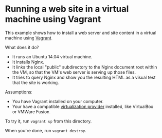 # Running a web site in a virtual machine using Vagrant

This example shows how to install a web server and site content
in a virtual machine using [Vagrant](https://www.vagrantup.com).

What does it do?

* It runs an Ubuntu 14.04 virtual machine.
* It installs Nginx.
* It links the local "public" subdirectory to the Nginx document root
  within the VM, so that the VM's web server is serving up those files.
* It tries to query Nginx and show you the resulting HTML as a visual
  test that the site is working.

Assumptions:

* You have Vagrant installed on your computer.
* Your have a compatible [virtualization provider](https://www.vagrantup.com/docs/getting-started/providers.html) installed, like VirtualBox or VMWare Fusion.

To try it, run `vagrant up` from this directory.

When you're done, run `vagrant destroy`.
